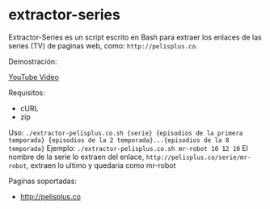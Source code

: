 # extractor-series

Extractor-Series es un script escrito en Bash para extraer los enlaces de las series (TV) de paginas web, como: `http://pelisplus.co`.


Demostración:

[YouTube Video](https://youtu.be/Tg2bG9De2gY)

Requisitos:
* cURL
* zip

Uso: `./extractor-pelisplus.co.sh {serie} {episodios de la primera temporada} {episodios de la 2 temporada}...{episodios de la 8 temporada}`
Ejemplo: `./extractor-pelisplus.co.sh mr-robot 10 12 10`
El nombre de la serie lo extraen del enlace, `http://pelisplus.co/serie/mr-robot`, extraen lo ultimo y quedaria como mr-robot

Paginas soportadas:
* http://pelisplus.co
